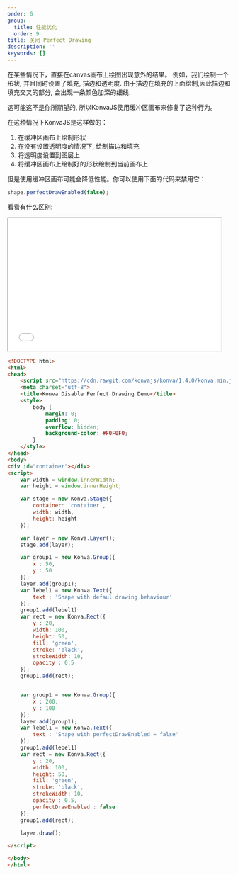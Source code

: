 ```yaml
---
order: 6
group:
  title: 性能优化
  order: 9
title: 关闭 Perfect Drawing
description: ''
keywords: []
---
```


在某些情况下，直接在canvas画布上绘图出现意外的结果。
例如，我们绘制一个形状, 并且同时设置了填充, 描边和透明度. 由于描边在填充的上面绘制,因此描边和填充交叉的部分, 会出现一条颜色加深的细线.

这可能这不是你所期望的, 所以KonvaJS使用缓冲区画布来修复了这种行为。

在这种情况下KonvaJS是这样做的：

1. 在缓冲区画布上绘制形状
2. 在没有设置透明度的情况下, 绘制描边和填充
3. 将透明度设置到图层上
4. 将缓冲区画布上绘制好的形状绘制到当前画布上

但是使用缓冲区画布可能会降低性能。你可以使用下面的代码来禁用它：

```javascript
shape.perfectDrawEnabled(false);
```

看看有什么区别:

<iframe src="/downloads/code/performance/Disable_Perfect_Draw.html" style="width: 50vw;height:300px;"></iframe>

```html
<!DOCTYPE html>
<html>
<head>
    <script src="https://cdn.rawgit.com/konvajs/konva/1.4.0/konva.min.js"></script>
    <meta charset="utf-8">
    <title>Konva Disable Perfect Drawing Demo</title>
    <style>
        body {
            margin: 0;
            padding: 0;
            overflow: hidden;
            background-color: #F0F0F0;
        }
    </style>
</head>
<body>
<div id="container"></div>
<script>
    var width = window.innerWidth;
    var height = window.innerHeight;

    var stage = new Konva.Stage({
        container: 'container',
        width: width,
        height: height
    });

    var layer = new Konva.Layer();
    stage.add(layer);

    var group1 = new Konva.Group({
        x : 50,
        y : 50
    });
    layer.add(group1);
    var lebel1 = new Konva.Text({
        text : 'Shape with defaul drawing behaviour'
    });
    group1.add(lebel1)
    var rect = new Konva.Rect({
        y : 20,
        width: 100,
        height: 50,
        fill: 'green',
        stroke: 'black',
        strokeWidth: 10,
        opacity : 0.5
    });
    group1.add(rect);


    var group1 = new Konva.Group({
        x : 200,
        y : 100
    });
    layer.add(group1);
    var lebel1 = new Konva.Text({
        text : 'Shape with perfectDrawEnabled = false'
    });
    group1.add(lebel1)
    var rect = new Konva.Rect({
        y : 20,
        width: 100,
        height: 50,
        fill: 'green',
        stroke: 'black',
        strokeWidth: 10,
        opacity : 0.5,
        perfectDrawEnabled : false
    });
    group1.add(rect);

    layer.draw();

</script>

</body>
</html>
```
